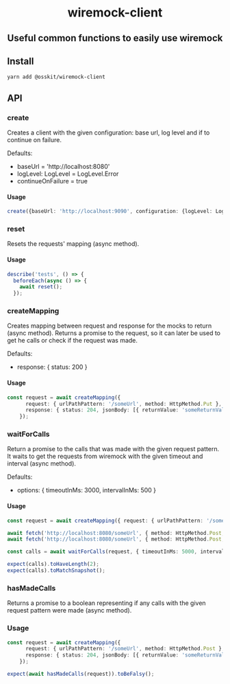 <div align="center">

# wiremock-client

## Useful common functions to easily use wiremock 

</div>

## Install
```
yarn add @osskit/wiremock-client
```

## API

### create

Creates a client with the given configuration: base url, log level and if to continue on failure.

Defaults:
* baseUrl = 'http://localhost:8080'
* logLevel: LogLevel = LogLevel.Error
* continueOnFailure = true

#### Usage
```ts
create({baseUrl: 'http://localhost:9090', configuration: {logLevel: LogLevel.Warn, continueOnFailure: false}})
```

### reset

Resets the requests' mapping (async method).

#### Usage
```ts
describe('tests', () => {
  beforeEach(async () => {
    await reset();
  });
```

### createMapping

Creates mapping between request and response for the mocks to return (async method). 
Returns a promise to the request, so it can later be used to get he calls or check if the request was made.

Defaults:
* response: { status: 200 }

#### Usage
```ts
const request = await createMapping({
      request: { urlPathPattern: '/someUrl', method: HttpMethod.Put },
      response: { status: 204, jsonBody: [{ returnValue: 'someReturnValue' }] },
    });
```

### waitForCalls

Return a promise to the calls that was made with the given request pattern. It waits to get the requests from 
wiremock with the given timeout and interval (async 
method).


Defaults:
* options: { timeoutInMs: 3000, intervalInMs: 500 }

#### Usage
```ts
const request = await createMapping({ request: { urlPathPattern: '/someUrl', method: HttpMethod.Post } });

await fetch('http://localhost:8080/someUrl', { method: HttpMethod.Post, body: JSON.stringify(body) });
await fetch('http://localhost:8080/someUrl', { method: HttpMethod.Post, body: JSON.stringify(body) });

const calls = await waitForCalls(request, { timeoutInMs: 5000, intervalInMs: 1000 });

expect(calls).toHaveLength(2);
expect(calls).toMatchSnapshot();
```

### hasMadeCalls

Returns a promise to a boolean representing if any calls with the given request pattern were made (async method).

### Usage
```ts
const request = await createMapping({
      request: { urlPathPattern: '/someUrl', method: HttpMethod.Post },
      response: { status: 204, jsonBody: [{ returnValue: 'someReturnValue' }] },
    });

expect(await hasMadeCalls(request)).toBeFalsy();
```

